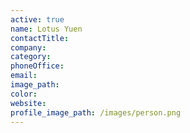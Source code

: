 ```yaml
---
active: true
name: Lotus Yuen
contactTitle:
company:
category:
phoneOffice:
email:
image_path:
color:
website:
profile_image_path: /images/person.png
---
```

